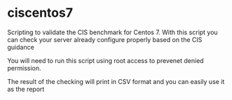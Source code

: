 # ciscentos7
Scripting to validate the CIS benchmark for Centos 7. With this script you can check your server already configure properly based on the CIS guidance

You will need to run this script using root access to prevenet denied permission. 

The result of the checking will print in CSV format and you can easily use it as the report
